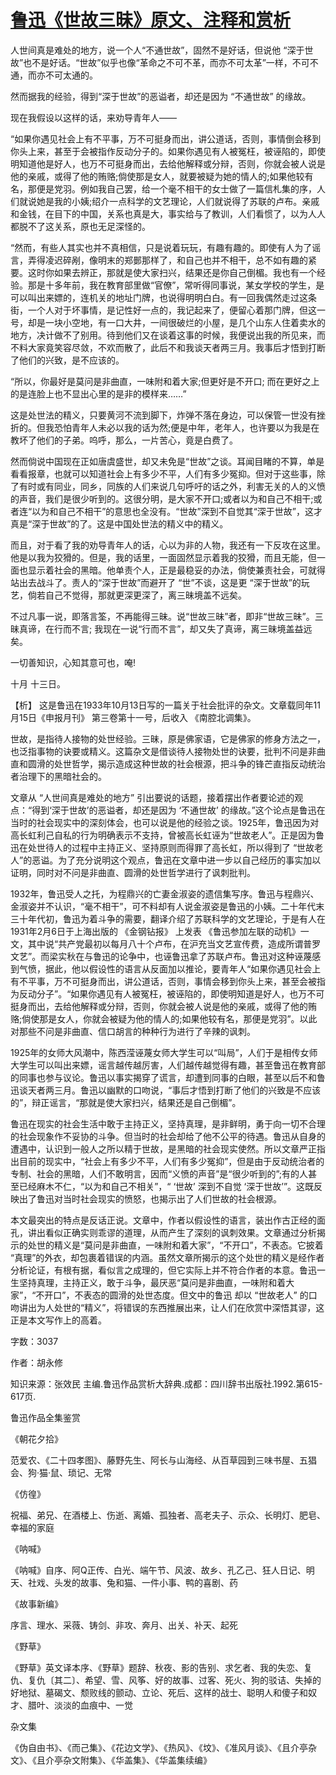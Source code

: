 # [鲁迅《世故三昧》原文、注释和赏析](https://www.vrrw.net/wx/9655.html)

人世间真是难处的地方，说一个人“不通世故”，固然不是好话，但说他 “深于世故”也不是好话。“世故”似乎也像“革命之不可不革，而亦不可太革”一样，不可不通，而亦不可太通的。

然而据我的经验，得到“深于世故”的恶谥者，却还是因为 “不通世故” 的缘故。

现在我假设以这样的话，来劝导青年人——

“如果你遇见社会上有不平事，万不可挺身而出，讲公道话，否则，事情倒会移到你头上来，甚至于会被指作反动分子的。如果你遇见有人被冤枉，被诬陷的，即使明知道他是好人，也万不可挺身而出，去给他解释或分辩，否则，你就会被人说是他的亲戚，或得了他的贿赂;倘使那是女人，就要被疑为她的情人的;如果他较有名，那便是党羽。例如我自己罢，给一个毫不相干的女士做了一篇信札集的序，人们就说她是我的小姨;绍介一点科学的文艺理论，人们就说得了苏联的卢布。亲戚和金钱，在目下的中国，关系也真是大，事实给与了教训，人们看惯了，以为人人都脱不了这关系，原也无足深怪的。

“然而，有些人其实也并不真相信，只是说着玩玩，有趣有趣的。即使有人为了谣言，弄得凌迟碎剐，像明末的郑鄤那样了，和自己也并不相干，总不如有趣的紧要。这时你如果去辨正，那就是使大家扫兴，结果还是你自己倒楣。我也有一个经验。那是十多年前，我在教育部里做“官僚”，常听得同事说，某女学校的学生，是可以叫出来嫖的，连机关的地址门牌，也说得明明白白。有一回我偶然走过这条街，一个人对于坏事情，是记性好一点的，我记起来了，便留心着那门牌，但这一号，却是一块小空地，有一口大井，一间很破烂的小屋，是几个山东人住着卖水的地方，决计做不了别用。待到他们又在谈着这事的时候，我便说出我的所见来，而不料大家竟笑容尽敛，不欢而散了，此后不和我谈天者两三月。我事后才悟到打断了他们的兴致，是不应该的。

“所以，你最好是莫问是非曲直，一味附和着大家;但更好是不开口; 而在更好之上的是连脸上也不显出心里的是非的模样来……”

这是处世法的精义，只要黄河不流到脚下，炸弹不落在身边，可以保管一世没有挫折的。但我恐怕青年人未必以我的话为然;便是中年，老年人，也许要以为我是在教坏了他们的子弟。呜呼，那么，一片苦心，竟是白费了。

然而倘说中国现在正如唐虞盛世，却又未免是“世故”之谈。耳闻目睹的不算，单是看看报章，也就可以知道社会上有多少不平，人们有多少冤抑。但对于这些事，除了有时或有同业，同乡，同族的人们来说几句呼吁的话之外，利害无关的人的义愤的声音，我们是很少听到的。这很分明，是大家不开口;或者以为和自己不相干;或者连“以为和自己不相干”的意思也全没有。“世故”深到不自觉其“深于世故”，这才真是“深于世故”的了。这是中国处世法的精义中的精义。

而且，对于看了我的劝导青年人的话，心以为非的人物，我还有一下反攻在这里。他是以我为狡猾的。但是，我的话里，一面固然显示着我的狡猾，而且无能，但一面也显示着社会的黑暗。他单责个人，正是最稳妥的办法，倘使兼责社会，可就得站出去战斗了。责人的“深于世故”而避开了 “世”不谈，这是更 “深于世故”的玩艺，倘若自己不觉得，那就更深更深了，离三昧境盖不远矣。

不过凡事一说，即落言筌，不再能得三昧。说“世故三昧”者，即非“世故三昧”。三昧真谛，在行而不言; 我现在一说“行而不言”，却又失了真谛，离三昧境盖益远矣。

一切善知识，心知其意可也，唵!

十月 十三日。



【析】 这是鲁迅在1933年10月13日写的一篇关于社会批评的杂文。文章载同年11月15日《申报月刊》 第三卷第十一号，后收入 《南腔北调集》。

世故，是指待人接物的处世经验。三昧，原是佛家语，它是佛家的修身方法之一，也泛指事物的诀要或精义。这篇杂文是借谈待人接物处世的诀要，批判不问是非曲直和圆滑的处世哲学，揭示造成这种世故的社会根源，把斗争的锋芒直指反动统治者治理下的黑暗社会的。

文章从 “人世间真是难处的地方” 引出要说的话题，接着摆出作者要论述的观点：“得到‘深于世故’的恶谥者，却还是因为 ‘不通世故’ 的缘故。”这个论点是鲁迅在当时的社会现实中的深刻体会，也可以说是他的经验之谈。1925年，鲁迅因为对高长虹利己自私的行为明确表示不支持，曾被高长虹诬为“世故老人”。正是因为鲁迅在处世待人的过程中主持正义、坚持原则而得罪了高长虹，所以得到了 “世故老人”的恶谥。为了充分说明这个观点，鲁迅在文章中进一步以自己经历的事实加以证明，同时对不问是非曲直、圆滑的处世哲学进行了讽刺批判。

1932年，鲁迅受人之托，为程鼎兴的亡妻金淑姿的遗信集写序。鲁迅与程鼎兴、金淑姿并不认识，“毫不相干”，可不料却有人说金淑姿是鲁迅的小姨。二十年代末三十年代初，鲁迅为着斗争的需要，翻译介绍了苏联科学的文艺理论，于是有人在1931年2月6日于上海出版的 《金钢钻报》 上发表 《鲁迅参加左联的动机》一文，其中说“共产党最初以每月八十个卢布，在沪充当文艺宣传费，造成所谓普罗文艺”。而梁实秋在与鲁迅的论争中，也诬鲁迅拿了苏联卢布。鲁迅对这种诬蔑感到气愤，据此，他以假设性的语言从反面加以推论，要青年人“如果你遇见社会上有不平事，万不可挺身而出，讲公道话，否则，事情会移到你头上来，甚至会被指为反动分子”。“如果你遇见有人被冤枉，被诬陷的，即使明知道是好人，也万不可挺身而出，去给他解释或分辩，否则，你就会被人说是他的亲戚，或得了他的贿赂;倘使那是女人，你就会被疑为他的情人的;如果他较有名，那便是党羽”。以此对那些不问是非曲直、信口胡言的种种行为进行了辛辣的讽刺。

1925年的女师大风潮中，陈西滢诬蔑女师大学生可以“叫局”，人们于是相传女师大学生可以叫出来嫖，谣言越传越厉害，人们越传越觉得有趣，甚至鲁迅在教育部的同事也参与议论。鲁迅以事实揭穿了谎言，却遭到同事的白眼，甚至以后不和鲁迅谈天者两三月。鲁迅以幽默的口吻说，“事后才悟到打断了他们的兴致是不应该的”，辩正谣言，“那就是使大家扫兴，结果还是自己倒楣”。

鲁迅在现实的社会生活中敢于主持正义，坚持真理，是非鲜明，勇于向一切不合理的社会现象作不妥协的斗争。但当时的社会却给了他不公平的待遇。鲁迅从自身的遭遇中，认识到一般人之所以精于世故，是黑暗的社会现实使然。所以文章严正指出目前的现实中，“社会上有多少不平，人们有多少冤抑”，但是由于反动统治者的专制、社会的黑暗，人们不敢明言，因而“义愤的声音”是“很少听到的”;有的人甚至已经麻木不仁，“以为和自己不相关”，“ ‘世故’ 深到不自觉 ‘深于世故’”。这既反映出了鲁迅对当时社会现实的愤怒，也揭示出了人们世故的社会根源。

本文最突出的特点是反话正说。文章中，作者以假设性的语言，装出作古正经的面孔，讲出看似正确实则乖谬的道理，从而产生了深刻的讽刺效果。文章通过分析揭示的处世的精义是“莫问是非曲直，一味附和着大家”，“不开口”，不表态。它披着 “真理”的外衣，却包裹着错误的内涵。虽然文章所揭示的这个处世的精义是经作者分析论证，有根有据，看似言之成理的，但它实际上并不符合作者的本意。鲁迅一生坚持真理，主持正义，敢于斗争，最厌恶“莫问是非曲直，一味附和着大家”，“不开口”，不表态的圆滑的处世态度。但文中的鲁迅 却以 “世故老人” 的口吻讲出为人处世的“精义”，将错误的东西推展出来，让人们在欣赏中深悟其谬，这正是本文写作上的高着。

字数：3037

作者：胡永修

知识来源：张效民 主编.鲁迅作品赏析大辞典.成都：四川辞书出版社.1992.第615-617页.

鲁迅作品全集鉴赏

《朝花夕拾》

范爱农、《二十四孝图》、藤野先生、阿长与山海经、从百草园到三味书屋、五猖会、狗·猫·鼠、琐记、无常

《仿徨》

祝福、弟兄、在酒楼上、伤逝、离婚、孤独者、高老夫子、示众、长明灯、肥皂、幸福的家庭

《呐喊》

《呐喊》自序、阿Q正传、白光、端午节、风波、故乡、孔乙己、狂人日记、明天、社戏、头发的故事、兔和猫、一件小事、鸭的喜剧、药

《故事新编》

序言、理水、采薇、铸剑、非攻、奔月、出关、补天、起死

《野草》

《野草》英文译本序、《野草》题辞、秋夜、影的告别、求乞者、我的失恋、复仇、复仇〔其二〕、希望、雪、风筝、好的故事、过客、死火、狗的驳诘、失掉的好地狱、墓碣文、颓败线的颤动、立论、死后、这样的战士、聪明人和傻子和奴才、腊叶、淡淡的血痕中、一觉

杂文集

《伪自由书》、《而己集》、《花边文学》、《热风》、《坟》、《准风月谈》、《且介亭杂文》、《且介亭杂文附集》、《华盖集》、《华盖集续编》

